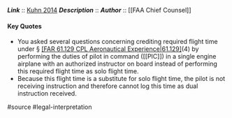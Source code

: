 ***Link***      :: [Kuhn 2014](https://www.faa.gov/about/office_org/headquarters_offices/agc/practice_areas/regulations/interpretations/Data/interps/2014/Kuhn_2014_Legal_Interpretation.pdf)
***Description***      :: 
***Author*** :: [[FAA Chief Counsel]]

#### Key Quotes
* You asked several questions concerning crediting required flight time under § [[FAR 61.129 CPL Aeronautical Experience|61.129]](a)(4) by performing the duties of pilot in command ([[PIC]]) in a single engine airplane with an authorized instructor on board instead of performing this required flight time as solo flight time.
* Because this flight time is a substitute for solo flight time, the pilot is not receiving instruction and therefore cannot log this time as dual instruction received.

#source #legal-interpretation 